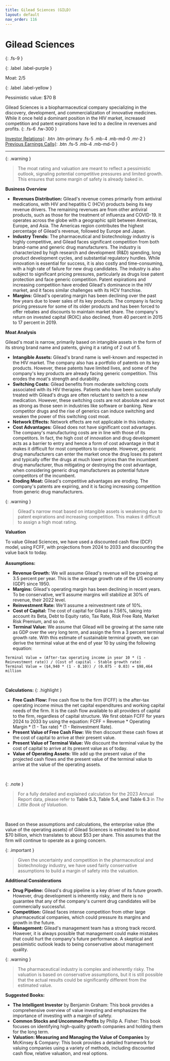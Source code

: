 ```yaml
---
title: Gilead Sciences (GILD)
layout: default
nav_order: 116
---
```


# Gilead Sciences
{: .fs-9 }

{: .label .label-purple }

Moat: 2/5

{: .label .label-yellow }

Pessimistic value: $70 B

Gilead Sciences is a biopharmaceutical company specializing in the discovery, development, and commercialization of innovative medicines. While it once held a dominant position in the HIV market, increased competition and patent expirations have led to a decline in revenues and profits.
{: .fs-6 .fw-300 }

[Investor Relations](https://www.google.com/search?q=GILD+investor+relations){: .btn .btn-primary .fs-5 .mb-4 .mb-md-0 .mr-2 }
[Previous Earnings Calls](https://discountingcashflows.com/company/GILD/transcripts/){: .btn .fs-5 .mb-4 .mb-md-0 }

---

{: .warning } 
>The moat rating and valuation are meant to reflect a pessimistic outlook, signaling potential competitive pressures and limited growth. This ensures that some margin of safety is already baked in.


**Business Overview**

* **Revenues Distribution:** Gilead's revenue comes primarily from antiviral medications, with HIV and hepatitis C (HCV) products being its key revenue drivers. The remaining revenues are from other antiviral products, such as those for the treatment of influenza and COVID-19. It operates across the globe with a geographic split between Americas, Europe, and Asia. The Americas region contributes the highest percentage of Gilead's revenue, followed by Europe and Japan.
* **Industry Trends:** The pharmaceutical and biotechnology industry is highly competitive, and Gilead faces significant competition from both brand-name and generic drug manufacturers.  The industry is characterized by high research and development (R&D) spending, long product development cycles, and substantial regulatory hurdles. While innovation is essential for success, it is also costly and time-consuming, with a high rate of failure for new drug candidates.  The industry is also subject to significant pricing pressures, particularly as drugs lose patent protection and face generic competition.  Patent expirations and increasing competition have eroded Gilead's dominance in the HIV market, and it faces similar challenges with its HCV franchise.
* **Margins:** Gilead's operating margin has been declining over the past few years due to lower sales of its key products. The company is facing pricing pressure for some of its older products and has been forced to offer rebates and discounts to maintain market share. The company's return on invested capital (ROIC) also declined, from 40 percent in 2015 to 17 percent in 2019.

**Moat Analysis**

Gilead's moat is narrow, primarily based on intangible assets in the form of its strong brand name and patents, giving it a rating of 2 out of 5.

* **Intangible Assets:** Gilead's brand name is well-known and respected in the HIV market. The company also has a portfolio of patents on its key products. However, these patents have limited lives, and some of the company's key products are already facing generic competition. This erodes the moat's strength and durability.
* **Switching Costs:** Gilead benefits from moderate switching costs associated with its HIV therapies. Patients who have been successfully treated with Gilead's drugs are often reluctant to switch to a new medication.  However, these switching costs are not absolute and are not as strong as those seen in industries like software or banking. New competitor drugs and the rise of generics can induce switching and weaken the power of this switching cost moat.
* **Network Effects:**  Network effects are not applicable in this industry.
* **Cost Advantages:** Gilead does not have significant cost advantages. The company's manufacturing costs are in line with those of its competitors.  In fact, the high cost of innovation and drug development acts as a barrier to entry and hence a form of cost advantage in that it makes it difficult for most competitors to compete. However, generic drug manufacturers can enter the market once the drug loses its patent and typically offer the drugs at much lower prices than the incumbent drug manufacturer, thus mitigating or destroying the cost advantage, when considering generic drug manufacturers as potential future competitors of the incumbent.
* **Eroding Moat:**  Gilead's competitive advantages are eroding. The company's patents are expiring, and it is facing increasing competition from generic drug manufacturers.

{: .warning }
>  Gilead's narrow moat based on intangible assets is weakening due to patent expirations and increasing competition.  This makes it difficult to assign a high moat rating.

**Valuation**

To value Gilead Sciences, we have used a discounted cash flow (DCF) model, using FCFF, with projections from 2024 to 2033 and discounting the value back to today.
<br>
<br>
**Assumptions:**

* **Revenue Growth:** We will assume Gilead's revenue will be growing at 3.5 percent per year. This is the average growth rate of the US economy (GDP) since 1950.
* **Margins:** Gilead's operating margin has been declining in recent years. To be conservative, we'll assume margins will stabilize at 30% of revenue, their 2022 level.
* **Reinvestment Rate:**  We'll assume a reinvestment rate of 10%.
* **Cost of Capital:** The cost of capital for Gilead is 7.56%, taking into account its Beta, Debt to Equity ratio, Tax Rate, Risk Free Rate, Market Risk Premium, and so on.
* **Terminal Value:** We assume that Gilead will be growing at the same rate as GDP over the very long term, and assign the firm a 3 percent terminal growth rate. With this estimate of sustainable terminal growth, we can derive the terminal value at the end of year 10 by using the following equation:

```
Terminal Value = (After-tax operating income in year 10 * (1 - Reinvestment rate)) / (Cost of capital - Stable growth rate)
Terminal Value = ($4,940 * (1 - 0.10)) / (0.075 - 0.03) = $98,464 million
```

<br>

**Calculations:**
{: .highlight }


* **Free Cash Flow:** Free cash flow to the firm (FCFF) is the after-tax operating income minus the net capital expenditures and working capital needs of the firm. It is the cash flow available to all providers of capital to the firm, regardless of capital structure. We first obtain FCFF for years 2024 to 2033 by using the equation: FCFF = Revenue * Operating Margin * (1 - Tax rate) * (1 - Reinvestment Rate).
* **Present Value of Free Cash Flow:** We then discount these cash flows at the cost of capital to arrive at their present value.
* **Present Value of Terminal Value:** We discount the terminal value by the cost of capital to arrive at its present value as of today.
* **Value of Operating Assets:** We add up the present value of the projected cash flows and the present value of the terminal value to arrive at the value of the operating assets.

<br>

{: .note }
>  For a fully detailed and explained calculation for the 2023 Annual Report data, please refer to **Table 5.3, Table 5.4, and Table 6.3** in *The Little Book of Valuation*.

<br>

Based on these assumptions and calculations, the enterprise value (the value of the operating assets) of Gilead Sciences is estimated to be about $70 billion, which translates to about $53 per share. This assumes that the firm will continue to operate as a going concern.

{: .important }
>   Given the uncertainty and competition in the pharmaceutical and biotechnology industry, we have used fairly conservative assumptions to build a margin of safety into the valuation.

**Additional Considerations**

* **Drug Pipeline:** Gilead's drug pipeline is a key driver of its future growth.  However, drug development is inherently risky, and there is no guarantee that any of the company's current drug candidates will be commercially successful.
* **Competition:** Gilead faces intense competition from other large pharmaceutical companies, which could pressure its margins and growth in the future.
* **Management:** Gilead's management team has a strong track record. However, it is always possible that management could make mistakes that could hurt the company's future performance.  A skeptical and pessimistic outlook leads to being conservative about management quality.

{: .warning }
>  The pharmaceutical industry is complex and inherently risky. The valuation is based on conservative assumptions, but it is still possible that the actual results could be significantly different from the estimated value.

**Suggested Books:**

* **The Intelligent Investor** by Benjamin Graham: This book provides a comprehensive overview of value investing and emphasizes the importance of investing with a margin of safety.
* **Common Stocks and Uncommon Profits** by Philip A. Fisher: This book focuses on identifying high-quality growth companies and holding them for the long term.
* **Valuation: Measuring and Managing the Value of Companies** by McKinsey & Company: This book provides a detailed framework for valuing companies using a variety of methods, including discounted cash flow, relative valuation, and real options.


